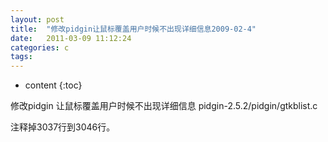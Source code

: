 ```yaml
---
layout: post
title:  "修改pidgin让鼠标覆盖用户时候不出现详细信息2009-02-4"
date:   2011-03-09 11:12:24
categories: c
tags:
---
```


* content
{:toc}

修改pidgin 让鼠标覆盖用户时候不出现详细信息 pidgin-2.5.2/pidgin/gtkblist.c   
 
 注释掉3037行到3046行。
        
